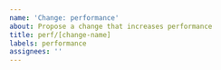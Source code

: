 ```yaml
---
name: 'Change: performance'
about: Propose a change that increases performance
title: perf/[change-name]
labels: performance
assignees: ''
---
```



<!-- End of issue -->

